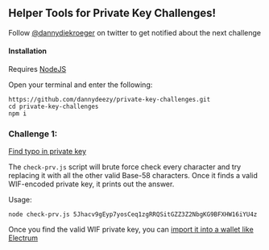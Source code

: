 ## Helper Tools for Private Key Challenges!

Follow [@dannydiekroeger](https://twitter.com/dannydiekroeger) on twitter to get notified about the next challenge

#### Installation
Requires [NodeJS](https://nodejs.org/en/)

Open your terminal and enter the following:
```
https://github.com/dannydeezy/private-key-challenges.git
cd private-key-challenges
npm i
```

### Challenge 1:
[Find typo in private key](https://twitter.com/dannydiekroeger/status/1344898855997825035?s=20)

The `check-prv.js` script will brute force check every character and try replacing it with
all the other valid Base-58 characters. Once it finds a valid WIF-encoded private key, it prints
out the answer.

Usage:

```
node check-prv.js 5Jhacv9gEyp7yosCeq1zgRRQSitGZZ3Z2NbgKG9BFXHW16iYU4z
```

Once you find the valid WIF private key, you can [import it into a wallet like Electrum](https://bitcoinelectrum.com/importing-your-private-keys-into-electrum/#:~:text=Just%20select%20%E2%80%9CImport%20bitcoin%20addresses,Wallet%20Import%20Format%20(WIF).)
